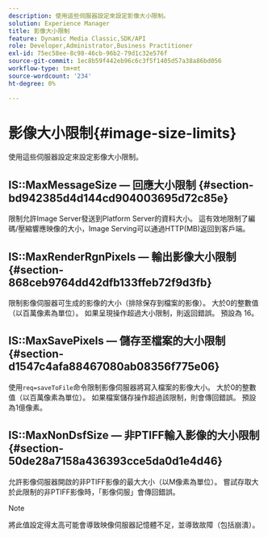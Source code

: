 ```yaml
---
description: 使用這些伺服器設定來設定影像大小限制。
solution: Experience Manager
title: 影像大小限制
feature: Dynamic Media Classic,SDK/API
role: Developer,Administrator,Business Practitioner
exl-id: 75ec58ee-8c98-46cb-96b2-79d1c32e576f
source-git-commit: 1ec8b59f442eb96c6c3f5f1405d57a38a86bd056
workflow-type: tm+mt
source-wordcount: '234'
ht-degree: 0%

---
```


# 影像大小限制{#image-size-limits}

使用這些伺服器設定來設定影像大小限制。

## IS::MaxMessageSize — 回應大小限制 {#section-bd942385d4d144cd904003695d72c85e}

限制允許Image Server發送到Platform Server的資料大小。 這有效地限制了編碼/壓縮響應映像的大小，Image Serving可以通過HTTP(MB)返回到客戶端。

## IS::MaxRenderRgnPixels — 輸出影像大小限制 {#section-868ceb9764dd42dfb133ffeb72f9d3fb}

限制影像伺服器可生成的影像的大小（排除保存到檔案的影像）。 大於0的整數值（以百萬像素為單位）。 如果呈現操作超過大小限制，則返回錯誤。 預設為 16。

## IS::MaxSavePixels — 儲存至檔案的大小限制 {#section-d1547c4afa88467080ab08356f775e06}

使用`req=saveToFile`命令限制影像伺服器將寫入檔案的影像大小。 大於0的整數值（以百萬像素為單位）。 如果檔案儲存操作超過該限制，則會傳回錯誤。 預設為1億像素。

## IS::MaxNonDsfSize — 非PTIFF輸入影像的大小限制 {#section-50de28a7158a436393cce5da0d1e4d46}

允許影像伺服器開啟的非PTIFF影像的最大大小（以M像素為單位）。 嘗試存取大於此限制的非PTIFF影像時，「影像伺服」會傳回錯誤。

>[!NOTE]
>
>將此值設定得太高可能會導致映像伺服器記憶體不足，並導致故障（包括崩潰）。
